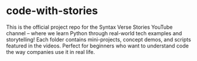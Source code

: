 # code-with-stories
This is the official project repo for the Syntax Verse Stories YouTube channel – where we learn Python through real-world tech examples and storytelling! Each folder contains mini-projects, concept demos, and scripts featured in the videos. Perfect for beginners who want to understand code the way companies use it in real life.
